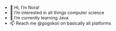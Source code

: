 - 👋 Hi, I’m Nora!
- 👀 I’m interested in all things computer science 
- 🌱 I’m currently learning Java
- 📫 Reach me @gogokoii on basically all platforms

<!---
gogokoii/gogokoii is a ✨ special ✨ repository because its `README.md` (this file) appears on your GitHub profile.
You can click the Preview link to take a look at your changes.
--->
